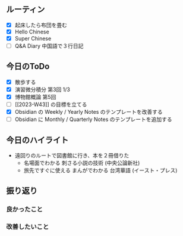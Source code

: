 ## ルーティン
- [x] 起床したら布団を畳む
- [x] Hello Chinese
- [x] Super Chinese
- [ ] Q&A Diary 中国語で３行日記
## 今日のToDo
- [x] 散歩する
- [x] 演習微分積分 第3回 1/3
- [x] 博物館概論 第5回
- [ ] [[2023-W43]] の目標を立てる
- [x] Obsidian の Weekly / Yearly Notes のテンプレートを改善する
- [ ] Obsidian に Monthly / Quarterly Notes のテンプレートを追加する
## 今日のハイライト
- 遠回りのルートで図書館に行き、本を２冊借りた
	- 名場面でわかる 刺さる小説の技術 (中央公論新社)
	- 旅先ですぐに使える まんがでわかる 台湾華語 (イースト・プレス)
## 振り返り
### 良かったこと
### 改善したいこと
